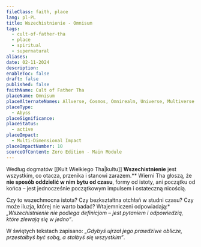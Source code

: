 ```yaml
---
fileClass: faith, place
lang: pl-PL
title: Wszechistnienie - Omnisum
tags:
  - cult-of-father-tha
  - place
  - spiritual
  - supernatural
aliases: 
date: 02-11-2024
description: 
enableToc: false
draft: false
published: false
faithName: Cult of Father Tha
placeName: Omnisum
placeAlternateNames: Allverse, Cosmos, Omnirealm, Universe, Multiverse
placeType:
  - Abyss
placeSignificance: 
placeStatus:
  - active
placeImpact:
  - Multi-Dimensional Impact
placeImpactNumber: 10
sourceOfContent: Zero Edition - Main Module
---
```

Według dogmatów [[Kult Wielkiego Tha|kultu]] **Wszechistnienie** jest wszystkim, co otacza, przenika i stanowi zarazem.** 
Wierni Tha głoszą, że **nie sposób oddzielić w nim bytu od czasu**, formy od istoty, ani początku od końca – jest jednocześnie początkowym impulsem i ostateczną nicością.

Czy to wszechmocna istota? Czy bezkształtna otchłań w studni czasu? Czy może iluzja, której nie warto badać? 
Wtajemniczeni odpowiadają:* *„Wszechistnienie nie podlega definicjom – jest pytaniem i odpowiedzią, które zlewają się w jedno”*.

W świętych tekstach zapisano: *„Gdybyś ujrzał jego prawdziwe oblicze, przestałbyś być sobą, a stałbyś się wszystkim”*.